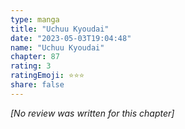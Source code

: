 ```yaml
---
type: manga
title: "Uchuu Kyoudai"
date: "2023-05-03T19:04:48"
name: "Uchuu Kyoudai"
chapter: 87
rating: 3
ratingEmoji: ⭐️⭐️⭐️
share: false
---
```


_[No review was written for this chapter]_
